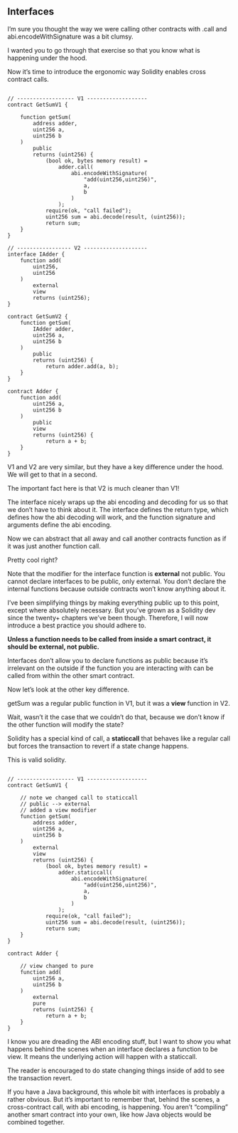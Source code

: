## Interfaces

I’m sure you thought the way we were calling other contracts with .call and abi.encodeWithSignature was a bit clumsy.

I wanted you to go through that exercise so that you know what is happening under the hood.

Now it’s time to introduce the ergonomic way Solidity enables cross contract calls.

```solidity

// ------------------ V1 -------------------
contract GetSumV1 {

    function getSum(
        address adder, 
        uint256 a, 
        uint256 b
    ) 
        public 
        returns (uint256) {
            (bool ok, bytes memory result) = 
                adder.call(
                    abi.encodeWithSignature(
                        "add(uint256,uint256)", 
                        a, 
                        b
                    )
                );
            require(ok, "call failed");
            uint256 sum = abi.decode(result, (uint256));
            return sum;
    }
}

// ----------------- V2 --------------------
interface IAdder {
    function add(
        uint256, 
        uint256
    ) 
        external 
        view 
        returns (uint256);
}

contract GetSumV2 {
    function getSum(
        IAdder adder, 
        uint256 a, 
        uint256 b
    ) 
        public 
        returns (uint256) {
            return adder.add(a, b);
    }
}

contract Adder {
    function add(
        uint256 a, 
        uint256 b
    ) 
        public 
        view 
        returns (uint256) {
            return a + b;
    }
}

```

V1 and V2 are very similar, but they have a key difference under the hood. We will get to that in a second.

The important fact here is that V2 is much cleaner than V1!

The interface nicely wraps up the abi encoding and decoding for us so that we don’t have to think about it. The interface defines the return type, which defines how the abi decoding will work, and the function signature and arguments define the abi encoding.

Now we can abstract that all away and call another contracts function as if it was just another function call.

Pretty cool right?

Note that the modifier for the interface function is **external** not public. You cannot declare interfaces to be public, only external. You don’t declare the internal functions because outside contracts won’t know anything about it.

I’ve been simplifying things by making everything public up to this point, except where absolutely necessary. But you’ve grown as a Solidity dev since the twenty+ chapters we’ve been though. Therefore, I will now introduce a best practice you should adhere to.

**Unless a function needs to be called from inside a smart contract, it should be external, not public.**

Interfaces don’t allow you to declare functions as public because it’s irrelevant on the outside if the function you are interacting with can be called from within the other smart contract.

Now let’s look at the other key difference.

getSum was a regular public function in V1, but it was a **view** function in V2.

Wait, wasn’t it the case that we couldn’t do that, because we don’t know if the other function will modify the state?

Solidity has a special kind of call, a **staticcall** that behaves like a regular call but forces the transaction to revert if a state change happens.

This is valid solidity.

```solidity

// ------------------ V1 -------------------
contract GetSumV1 {

    // note we changed call to staticcall
    // public --> external
    // added a view modifier
    function getSum(
        address adder, 
        uint256 a, 
        uint256 b
    ) 
        external 
        view 
        returns (uint256) {
            (bool ok, bytes memory result) = 
                adder.staticcall(
                    abi.encodeWithSignature(
                        "add(uint256,uint256)", 
                        a, 
                        b
                    )
                );
            require(ok, "call failed");
            uint256 sum = abi.decode(result, (uint256));
            return sum;
    }
}

contract Adder {

    // view changed to pure
    function add(
        uint256 a, 
        uint256 b
    ) 
        external 
        pure 
        returns (uint256) {
            return a + b;
    }
}

```

I know you are dreading the ABI encoding stuff, but I want to show you what happens behind the scenes when an interface declares a function to be view. It means the underlying action will happen with a staticcall.

The reader is encouraged to do state changing things inside of add to see the transaction revert.

If you have a Java background, this whole bit with interfaces is probably a rather obvious. But it’s important to remember that, behind the scenes, a cross-contract call, with abi encoding, is happening. You aren’t “compiling” another smart contract into your own, like how Java objects would be combined together.
